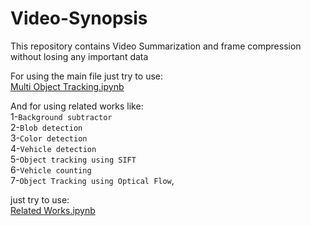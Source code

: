 # Video-Synopsis 

This repository contains Video Summarization and frame compression without losing any important data

For using the main file just try to use: \
[Multi Object Tracking.ipynb](https://github.com/98210184/Video-Synopsis/blob/main/Video%20Synopsis/Video1/Multi-Object%20Tracking%20.ipynb)

And for using related works like:\
1-`Background subtractor`\
2-`Blob detection`\
3-`Color detection`\
4-`Vehicle detection`\
5-`Object tracking using SIFT`\
6-`Vehicle counting`\
7-`Object Tracking using Optical Flow`,

just try to use: \
[Related Works.ipynb](https://github.com/98210184/Video-Synopsis/blob/main/Video%20Synopsis/Video1/RelatedWorks.ipynb)

